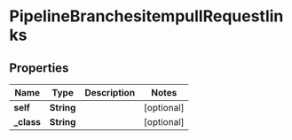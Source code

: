 
# PipelineBranchesitempullRequestlinks

## Properties
Name | Type | Description | Notes
------------ | ------------- | ------------- | -------------
**self** | **String** |  |  [optional]
**_class** | **String** |  |  [optional]



